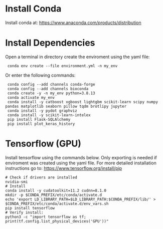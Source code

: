 # Install Conda
Install conda at: https://www.anaconda.com/products/distribution

# Install Dependencies
Open a terminal in directory create the enviroment using the yaml file:
```
 conda env create --file environment.yml -n my_env
```

Or enter the following commands:

```
 conda config --add channels conda-forge
 conda config --add channels bioconda
 conda create -y -n my_env python=3.8.13
 conda activate my_env
 conda install -y catboost xgboost lightgbm scikit-learn scipy numpy pandas matplotlib seaborn pillow tqdm brotlipy jupyter
 conda install -y pydot graphviz
 conda install -y scikit-learn-intelex 
 pip install Flask-SQLAlchemy
 pip install plot_keras_history
```

# Tensorflow (GPU)
Install tensorflow using the commands below.
Only exporting is needed if enviroment was created using the yaml file.
For more detailed installation instructions go to: https://www.tensorflow.org/install/pip

```
# Check if drivers are installed
nvidia-smi
# Install
conda install -y cudatoolkit=11.2 cudnn=8.1.0
mkdir -p $CONDA_PREFIX/etc/conda/activate.d
echo 'export LD_LIBRARY_PATH=$LD_LIBRARY_PATH:$CONDA_PREFIX/lib/' > $CONDA_PREFIX/etc/conda/activate.d/env_vars.sh
pip install tensorflow
# Verify install:
python3 -c "import tensorflow as tf; print(tf.config.list_physical_devices('GPU'))"
```
